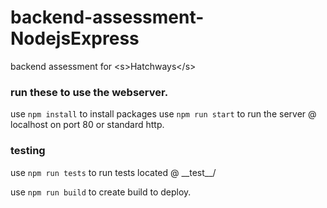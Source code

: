 # backend-assessment-NodejsExpress
backend assessment for &lt;s>Hatchways&lt;/s>

### run these to use the webserver.

use ```npm install``` to install packages
use ```npm run start``` to run the server @ localhost on port 80 or standard http.

### testing

use ```npm run tests``` to run tests located @ \_\_test\_\_/ 


use ```npm run build``` to create build to deploy.

